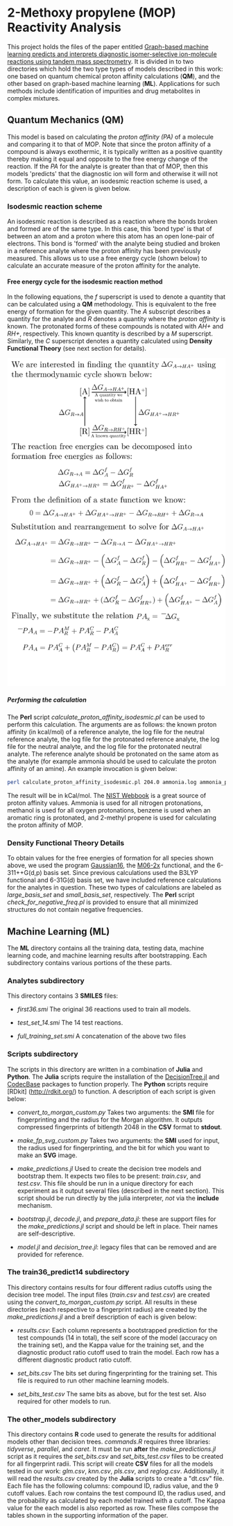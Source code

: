 # 2-Methoxy propylene (MOP) Reactivity Analysis

This project holds the files of the paper entitled [Graph-based machine learning predicts and interprets diagnostic isomer-selective ion-molecule reactions using tandem mass spectrometry](https://chemrxiv.org/articles/Graph_Based_Machine_Learning_Interprets_Diagnostic_Isomer-Selective_Ion-Molecule_Reactions_in_Tandem_Mass_Spectrometry/11466183). It is divided in to two directories which hold the two type types of models described in this work: one based on quantum chemical proton affinity calculations (**QM**), and the other based on graph-based machine learning (**ML**). Applications for such methods include identification of impurities and drug metabolites in complex mixtures.

## Quantum Mechanics (QM)

This model is based on calculating the *proton affinity (PA)* of a molecule and comparing it to that of MOP. Note that since the proton affinity of a compound is always exothermic, it is typically written as a positive quantity thereby making it equal and opposite to the free energy change of the reaction. If the *PA* for the analyte is greater than that of MOP, then this models 'predicts' that the diagnostic ion will form and otherwise it will not form. To calculate this value, an isodesmic reaction scheme is used, a description of each is given is given below.

### Isodesmic reaction scheme

An isodesmic reaction is described as a reaction where the bonds broken and formed are of the same type. In this case, this 'bond type' is that of between an atom and a proton where this atom has an open lone-pair of electrons. This bond is 'formed' with the analyte being studied and broken in a reference analyte where the proton affinity has been previously measured. This allows us to use a free energy cycle (shown below) to calculate an accurate measure of the proton affinity for the analyte.

#### Free energy cycle for the isodesmic reaction method

In the following equations, the *f* superscript is used to denote a quantity that can be calculated using a **QM** methodology. This is equivalent to the free energy of formation for the given quantity. The *A* subscript describes a quantity for the analyte and *R* denotes a quantity where the *proton affinity* is known. The protonated forms of these compounds is notated with *AH+* and *RH+*, respectively. This known quantity is described by a *M* superscript. Similarly, the *C* superscript denotes a quantity calculated using **Density Functional Theory** (see next section for details).

![Thermodynamic energy cycle](thermodynamic_free_cycle.svg)

##### Performing the calculation

The **Perl** script *calculate_proton_affinity_isodesmic.pl* can be used to perform this calculation. The arguments are as follows: the known proton affinity (in kcal/mol) of a reference analyte, the log file for the neutral reference analyte, the log file for the protonated reference analyte, the log file for the neutral analyte, and the log file for the protonated neutral analyte. The reference analyte should be protonated on the same atom as the analyte (for example ammonia should be used to calculate the proton affinity of an amine). An example invocation is given below:

```bash
perl calculate_proton_affinity_isodesmic.pl 204.0 ammonia.log ammonia_p.log 01.log 01_p.log
```

The result will be in kCal/mol. The [NIST Webbook](https://webbook.nist.gov/) is a great source of proton affinity values. Ammonia is used for all nitrogen protonations, methanol is used for all oxygen protonations, benzene is used when an aromatic ring is protonated, and 2-methyl propene is used for calculating the proton affinity of MOP.

### Density Functional Theory Details

To obtain values for the free energies of formation for all species shown above, we used the program [Gaussian16](http://gaussian.com/), the [M06-2x](https://en.wikipedia.org/wiki/Minnesota_functionals) functional, and the 6-311++G(d,p) basis set. Since previous calculations used the B3LYP functional and 6-31G(d) basis set, we have included reference calculations for the analytes in question. These two types of calculations are labeled as *large_basis_set* and *small_basis_set*, respectively. The **Perl** script *check_for_negative_freq.pl* is provided to ensure that all minimized structures do not contain negative frequencies.

## Machine Learning (ML)

The **ML** directory contains all the training data, testing data, machine learning code, and machine learning results after bootstrapping. Each subdirectory contains various portions of the these parts.

### Analytes subdirectory

This directory contains 3 **SMILES** files:

- *first36.smi* The original 36 reactions used to train all models.

- *test_set_14.smi* The 14 test reactions.

- *full_training_set.smi* A concatenation of the above two files

### Scripts subdirectory

The scripts in this directory are written in a combination of **Julia** and **Python**. The **Julia** scripts require the installation of the [DecisionTree.jl](https://github.com/bensadeghi/DecisionTree.jl) and [CodecBase](https://github.com/bicycle1885/CodecBase.jl) packages to function properly. The **Python** scripts require [RDkit] (http://rdkit.org/) to function. A description of each script is given below:

- *convert_to_morgan_custom.py* Takes two arguments: the **SMI** file for fingerprinting and the radius for the Morgan algorithm. It outputs compressed fingerprints of bitlength 2048 in the **CSV** format to **stdout**.

- *make_fp_svg_custom.py* Takes two arguments: the **SMI** used for input, the radius used for fingerprinting, and the bit for which you want to make an **SVG** image.

- *make_predictions.jl* Used to create the decision tree models and bootstrap them. It expects two files to be present: *train.csv*, and *test.csv*. This file should be run in a unique directory for each experiment as it output several files (described in the next section). This script should be run directly by the julia interpreter, *not* via the **include** mechanism.

- *bootstrap.jl*, *decode.jl*, and *prepare_data.jl*: these are support files for the *make_predictions.jl* script and should be left in place. Their names are self-descriptive.

- *model.jl* and *decision_tree.jl*: legacy files that can be removed and are provided for reference.

### The train36_predict14 subdirectory

This directory contains results for four different radius cutoffs using the decision tree model. The input files (*train.csv* and *test.csv*) are created using the *convert_to_morgan_custom.py* script. All results in these directories (each respective to a fingerprint radius) are created by the *make_predictions.jl* and a breif description of each is given below:

- *results.csv*: Each column represents a bootstrapped prediction for the test compounds (14 in total), the self score of the model (accuracy on the training set), and the Kappa value for the training set, and the diagnostic product ratio cutoff used to train the model. Each row has a different diagnostic product ratio cutoff.

- *set_bits.csv* The bits set during fingerprinting for the training set. This file is required to run other machine learning models.

- *set_bits_test.csv* The same bits as above, but for the test set. Also required for other models to run.

### The other_models subdirectory

This directory contains **R** code used to generate the results for additional models other than decision trees. *commands.R* requires three libraries: *tidyverse*, *parallel*, and *caret*. It must be run **after** the *make_predictions.jl* script as it requires the *set_bits.csv*  and *set_bits_test.csv* files to be created for all fingerprint radii. This script will create **CSV** files for all the models tested in our work: *glm.csv*, *knn.csv*, *pls.csv*, and *reglog.csv*. Additionally, it will read the *results.csv* created by the **Julia** scripts to create a "dt.csv" file. Each file has the following columns: compound ID, radius value, and the 9 cutoff values. Each row contains the test compound ID, the radius used, and the probability as calculated by each model trained with a cutoff. The Kappa value for the each model is also reported as row. These files compose the tables shown in the supporting information of the paper.
